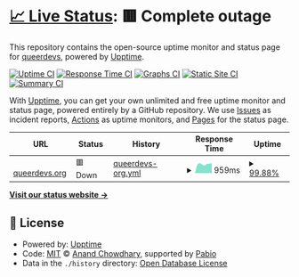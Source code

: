 # [📈 Live Status](https://status.queerdevs.org): <!--live status--> **🟥 Complete outage**

This repository contains the open-source uptime monitor and status page for [queerdevs](https://queerdevs.org), powered by [Upptime](https://github.com/upptime/upptime).

[![Uptime CI](https://github.com/queerdevs/status/workflows/Uptime%20CI/badge.svg)](https://github.com/queerdevs/status/actions?query=workflow%3A%22Uptime+CI%22)
[![Response Time CI](https://github.com/queerdevs/status/workflows/Response%20Time%20CI/badge.svg)](https://github.com/queerdevs/status/actions?query=workflow%3A%22Response+Time+CI%22)
[![Graphs CI](https://github.com/queerdevs/status/workflows/Graphs%20CI/badge.svg)](https://github.com/queerdevs/status/actions?query=workflow%3A%22Graphs+CI%22)
[![Static Site CI](https://github.com/queerdevs/status/workflows/Static%20Site%20CI/badge.svg)](https://github.com/queerdevs/status/actions?query=workflow%3A%22Static+Site+CI%22)
[![Summary CI](https://github.com/queerdevs/status/workflows/Summary%20CI/badge.svg)](https://github.com/queerdevs/status/actions?query=workflow%3A%22Summary+CI%22)

With [Upptime](https://upptime.js.org), you can get your own unlimited and free uptime monitor and status page, powered entirely by a GitHub repository. We use [Issues](https://github.com/queerdevs/status/issues) as incident reports, [Actions](https://github.com/queerdevs/status/actions) as uptime monitors, and [Pages](https://status.queerdevs.org) for the status page.

<!--start: status pages-->
<!-- This summary is generated by Upptime (https://github.com/upptime/upptime) -->
<!-- Do not edit this manually, your changes will be overwritten -->
<!-- prettier-ignore -->
| URL | Status | History | Response Time | Uptime |
| --- | ------ | ------- | ------------- | ------ |
| <img alt="" src="https://icons.duckduckgo.com/ip3/queerdevs.org.ico" height="13"> [queerdevs.org](https://queerdevs.org/) | 🟥 Down | [queerdevs-org.yml](https://github.com/queerdevs/status/commits/HEAD/history/queerdevs-org.yml) | <details><summary><img alt="Response time graph" src="./graphs/queerdevs-org/response-time-week.png" height="20"> 959ms</summary><br><a href="https://status.queerdevs.org/history/queerdevs-org"><img alt="Response time 1015" src="https://img.shields.io/endpoint?url=https%3A%2F%2Fraw.githubusercontent.com%2Fqueerdevs%2Fstatus%2FHEAD%2Fapi%2Fqueerdevs-org%2Fresponse-time.json"></a><br><a href="https://status.queerdevs.org/history/queerdevs-org"><img alt="24-hour response time 1070" src="https://img.shields.io/endpoint?url=https%3A%2F%2Fraw.githubusercontent.com%2Fqueerdevs%2Fstatus%2FHEAD%2Fapi%2Fqueerdevs-org%2Fresponse-time-day.json"></a><br><a href="https://status.queerdevs.org/history/queerdevs-org"><img alt="7-day response time 959" src="https://img.shields.io/endpoint?url=https%3A%2F%2Fraw.githubusercontent.com%2Fqueerdevs%2Fstatus%2FHEAD%2Fapi%2Fqueerdevs-org%2Fresponse-time-week.json"></a><br><a href="https://status.queerdevs.org/history/queerdevs-org"><img alt="30-day response time 1328" src="https://img.shields.io/endpoint?url=https%3A%2F%2Fraw.githubusercontent.com%2Fqueerdevs%2Fstatus%2FHEAD%2Fapi%2Fqueerdevs-org%2Fresponse-time-month.json"></a><br><a href="https://status.queerdevs.org/history/queerdevs-org"><img alt="1-year response time 1067" src="https://img.shields.io/endpoint?url=https%3A%2F%2Fraw.githubusercontent.com%2Fqueerdevs%2Fstatus%2FHEAD%2Fapi%2Fqueerdevs-org%2Fresponse-time-year.json"></a></details> | <details><summary><a href="https://status.queerdevs.org/history/queerdevs-org">99.88%</a></summary><a href="https://status.queerdevs.org/history/queerdevs-org"><img alt="All-time uptime 99.44%" src="https://img.shields.io/endpoint?url=https%3A%2F%2Fraw.githubusercontent.com%2Fqueerdevs%2Fstatus%2FHEAD%2Fapi%2Fqueerdevs-org%2Fuptime.json"></a><br><a href="https://status.queerdevs.org/history/queerdevs-org"><img alt="24-hour uptime 99.18%" src="https://img.shields.io/endpoint?url=https%3A%2F%2Fraw.githubusercontent.com%2Fqueerdevs%2Fstatus%2FHEAD%2Fapi%2Fqueerdevs-org%2Fuptime-day.json"></a><br><a href="https://status.queerdevs.org/history/queerdevs-org"><img alt="7-day uptime 99.88%" src="https://img.shields.io/endpoint?url=https%3A%2F%2Fraw.githubusercontent.com%2Fqueerdevs%2Fstatus%2FHEAD%2Fapi%2Fqueerdevs-org%2Fuptime-week.json"></a><br><a href="https://status.queerdevs.org/history/queerdevs-org"><img alt="30-day uptime 99.97%" src="https://img.shields.io/endpoint?url=https%3A%2F%2Fraw.githubusercontent.com%2Fqueerdevs%2Fstatus%2FHEAD%2Fapi%2Fqueerdevs-org%2Fuptime-month.json"></a><br><a href="https://status.queerdevs.org/history/queerdevs-org"><img alt="1-year uptime 99.11%" src="https://img.shields.io/endpoint?url=https%3A%2F%2Fraw.githubusercontent.com%2Fqueerdevs%2Fstatus%2FHEAD%2Fapi%2Fqueerdevs-org%2Fuptime-year.json"></a></details>

<!--end: status pages-->

[**Visit our status website →**](https://status.queerdevs.org)

## 📄 License

- Powered by: [Upptime](https://github.com/upptime/upptime)
- Code: [MIT](./LICENSE) © [Anand Chowdhary](https://anandchowdhary.com), supported by [Pabio](https://pabio.com)
- Data in the `./history` directory: [Open Database License](https://opendatacommons.org/licenses/odbl/1-0/)
